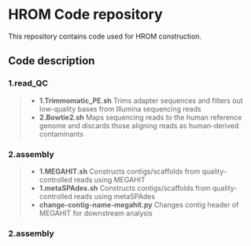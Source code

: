 # HROM Code repository
This repository contains code used for HROM construction.

## Code description
### 1.read_QC
> * **1.Trimmomatic_PE.sh**
>   Trims adapter sequences and filters out low-quality bases from Illumina sequencing reads
> * **2.Bowtie2.sh**
>   Maps sequencing reads to the human reference genome and discards those aligning reads as human-derived contaminants

### 2.assembly
> * **1.MEGAHIT.sh**
>   Constructs contigs/scaffolds from quality-controlled reads using MEGAHIT
> * **1.metaSPAdes.sh**
>   Constructs contigs/scaffolds from quality-controlled reads using metaSPAdes
> * **change-contig-name-megahit.py**
>   Changes contig header of MEGAHIT for downstream analysis

### 2.assembly



